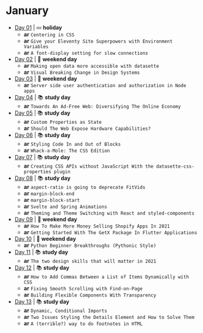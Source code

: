 # January

- [Day 01](01-01-2021.md) | :zzz: **holiday**
  - **ar** `Centering in CSS`
  - **ar** `Give your Eleventy Site Superpowers with Environment Variables`
  - **ar** `A font-display setting for slow connections`
- [Day 02](01-02-2021.md) | :sunrise_over_mountains: **weekend day**
  - **ar** `Making open data more accessible with datasette`
  - **ar** `Visual Breaking Change in Design Systems`
- [Day 03](01-03-2021.md) | :sunrise_over_mountains: **weekend day**
  - **ar** `Server side user authentication and authorization in Node apps`
- [Day 04](01-04-2021.md) | :books: **study day**
  - **ar** `Towards An Ad-Free Web: Diversifying The Online Economy`
- [Day 05](01-05-2021.md) | :books: **study day**
  - **ar** `Custom Properties as State`
  - **ar** `Should The Web Expose Hardware Capabilities?`
- [Day 06](01-06-2021.md) | :books: **study day**
  - **ar** `Styling Code In and Out of Blocks`
  - **ar** `Whack-a-Mole: The CSS Edition`
- [Day 07](01-07-2021.md) | :books: **study day**
  - **ar** `Creating CSS APIs without JavaScript With the datasette-css-properties plugin`
- [Day 08](01-08-2021.md) | :books: **study day**
  - **ar** `aspect-ratio is going to deprecate FitVids`
  - **ar** `margin-block-end`
  - **ar** `margin-block-start`
  - **ar** `Svelte and Spring Animations`
  - **ar** `Theming and Theme Switching with React and styled-components`
- [Day 09](01-09-2021.md) | :sunrise_over_mountains: **weekend day**
  - **ar** `How To Make More Money Selling Shopify Apps In 2021`
  - **ar** `Getting Started With The GetX Package In Flutter Applications`
- [Day 10](01-10-2021.md) | :sunrise_over_mountains: **weekend day**
  - **ar** `Python Beginner Breakthroughs (Pythonic Style)`
- [Day 11](01-11-2021.md) | :books: **study day**
  - **ar** `The two design skills that will matter in 2021`
- [Day 12](01-12-2021.md) | :books: **study day**
  - **ar** `How to Add Commas Between a List of Items Dynamically with CSS`
  - **ar** `Fixing Smooth Scrolling with Find-on-Page`
  - **ar** `Building Flexible Components With Transparency`
- [Day 13](01-13-2021.md) | :books: **study day**
  - **ar** `Dynamic, Conditional Imports`
  - **ar** `Two Issues Styling the Details Element and How to Solve Them`
  - **ar** `A (terrible?) way to do footnotes in HTML`
